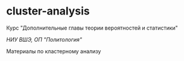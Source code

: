 # cluster-analysis

Курс "Дополнительные главы теории вероятностей и статистики"

*НИУ ВШЭ, ОП "Политология"*

Материалы по кластерному анализу